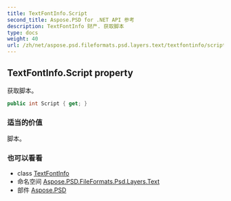 ```yaml
---
title: TextFontInfo.Script
second_title: Aspose.PSD for .NET API 参考
description: TextFontInfo 财产. 获取脚本
type: docs
weight: 40
url: /zh/net/aspose.psd.fileformats.psd.layers.text/textfontinfo/script/
---
```

## TextFontInfo.Script property

获取脚本。

```csharp
public int Script { get; }
```

### 适当的价值

脚本。

### 也可以看看

* class [TextFontInfo](../)
* 命名空间 [Aspose.PSD.FileFormats.Psd.Layers.Text](../../textfontinfo/)
* 部件 [Aspose.PSD](../../../)


